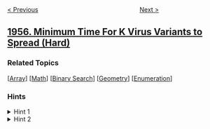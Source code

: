 <!--|This file generated by command(leetcode description); DO NOT EDIT.    |-->
<!--+----------------------------------------------------------------------+-->
<!--|@author    awesee <openset.wang@gmail.com>                           |-->
<!--|@link      https://github.com/awesee                                 |-->
<!--|@home      https://github.com/awesee/leetcode                        |-->
<!--+----------------------------------------------------------------------+-->

[< Previous](../count-number-of-special-subsequences "Count Number of Special Subsequences")
　　　　　　　　　　　　　　　　
[Next >](../delete-characters-to-make-fancy-string "Delete Characters to Make Fancy String")

## [1956. Minimum Time For K Virus Variants to Spread (Hard)](https://leetcode.com/problems/minimum-time-for-k-virus-variants-to-spread "感染 K 种病毒所需的最短时间")



### Related Topics
  [[Array](../../tag/array/README.md)]
  [[Math](../../tag/math/README.md)]
  [[Binary Search](../../tag/binary-search/README.md)]
  [[Geometry](../../tag/geometry/README.md)]
  [[Enumeration](../../tag/enumeration/README.md)]

### Hints
<details>
<summary>Hint 1</summary>
n is very small, how can we use that?
</details>

<details>
<summary>Hint 2</summary>
What shape is the region when two viruses intersect?
</details>

